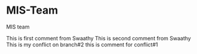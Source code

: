# MIS-Team
MIS team

This is first comment from Swaathy
This is second comment from Swaathy
This is my conflict on branch#2
this is comment for conflict#1
